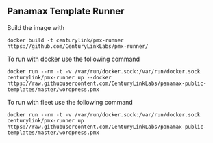## Panamax Template Runner

Build the image with
```
docker build -t centurylink/pmx-runner https://github.com/CenturyLinkLabs/pmx-runner/ 
```

To run with docker use the following command 
```
docker run --rm -t -v /var/run/docker.sock:/var/run/docker.sock centurylink/pmx-runner up --docker https://raw.githubusercontent.com/CenturyLinkLabs/panamax-public-templates/master/wordpress.pmx
```
To run with fleet use the following command 
```
docker run --rm -t -v /var/run/docker.sock:/var/run/docker.sock centurylink/pmx-runner up https://raw.githubusercontent.com/CenturyLinkLabs/panamax-public-templates/master/wordpress.pmx
```
